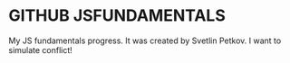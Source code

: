 # GITHUB JSFUNDAMENTALS
My JS fundamentals progress.
It was created by Svetlin Petkov.
I want to simulate conflict!
